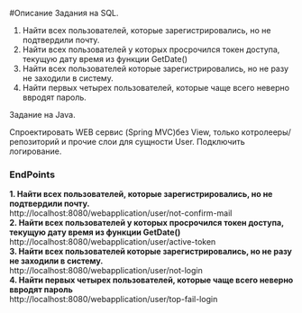 #Описание
Задания на SQL.

1. Найти всех пользователей, которые зарегистрировались, но не подтвердили почту.
2. Найти всех пользователей у которых просрочился токен доступа, текущую дату время из функции GetDate()
3. Найти всех пользователей которые зарегистрировались, но не разу не заходили в систему.
4. Найти первых четырех пользователей, которые чаще всего неверно ввродят пароль.

Задание на Java.

Спроектировать WEB сервис (Spring MVC)без View, только котролееры/репозиторий и прочие слои для сущности User.
Подключить логирование.

### EndPoints
**1. Найти всех пользователей, которые зарегистрировались, но не подтвердили почту.**  
http://localhost:8080/webapplication/user/not-confirm-mail  
**2. Найти всех пользователей у которых просрочился токен доступа, текущую дату время из функции GetDate()**  
http://localhost:8080/webapplication/user/active-token  
**3. Найти всех пользователей которые зарегистрировались, но не разу не заходили в систему.**  
http://localhost:8080/webapplication/user/not-login  
**4. Найти первых четырех пользователей, которые чаще всего неверно ввродят пароль**  
http://localhost:8080/webapplication/user/top-fail-login